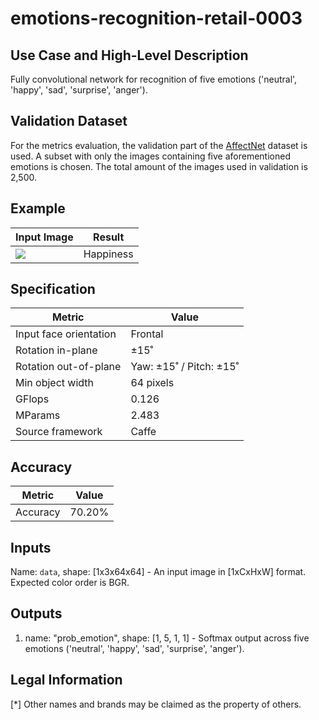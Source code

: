 # emotions-recognition-retail-0003

## Use Case and High-Level Description

Fully convolutional network for recognition of five emotions ('neutral', 'happy', 'sad', 'surprise', 'anger').

## Validation Dataset

For the metrics evaluation, the validation part of
the [AffectNet](http://mohammadmahoor.com/affectnet/) dataset is used. A subset with
only the images containing five aforementioned emotions is chosen. The total amount of the images used in validation is 2,500.

## Example

| Input Image                                 | Result        |
|---------------------------------------------|---------------|
| ![](./emotions-recognition-retail-0003.jpg) | Happiness     |

## Specification

| Metric                | Value                   |
|-----------------------|-------------------------|
| Input face orientation| Frontal                 |
| Rotation in-plane     | ±15˚                    |
| Rotation out-of-plane | Yaw: ±15˚ / Pitch: ±15˚ |
| Min object width      | 64 pixels               |
| GFlops                | 0.126                   |
| MParams               | 2.483                   |
| Source framework      | Caffe                   |

## Accuracy

| Metric          | Value      |
|-----------------|------------|
| Accuracy        |     70.20% |

## Inputs

Name: `data`, shape: [1x3x64x64] - An input image in [1xCxHxW] format. Expected color order is BGR.

## Outputs

1. name: "prob_emotion", shape: [1, 5, 1, 1] - Softmax output across five emotions
   ('neutral', 'happy', 'sad', 'surprise', 'anger').

## Legal Information
[*] Other names and brands may be claimed as the property of others.
